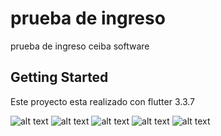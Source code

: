 # prueba de ingreso

prueba de ingreso ceiba software

## Getting Started

Este proyecto esta realizado con flutter 3.3.7


![alt text](https://github.com/Apirsito/prueba_ceiba_software/blob/master/assets/1.png?raw=true)
![alt text](https://github.com/Apirsito/prueba_ceiba_software/blob/master/assets/2.png?raw=true)
![alt text](https://github.com/Apirsito/prueba_ceiba_software/blob/master/assets/3.png?raw=true)
![alt text](https://github.com/Apirsito/prueba_ceiba_software/blob/master/assets/4.png?raw=true)
![alt text](https://github.com/Apirsito/prueba_ceiba_software/blob/master/assets/5.png?raw=true)
